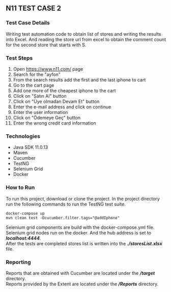## **N11 TEST CASE 2**
### Test Case Details
Writing test automation code to obtain list of stores and writing the results into Excel. And reading the store url from excel to obtain the comment count for the second store that starts with S.
### Test Steps
1. Open https://www.n11.com/ page
2. Search for the "ayfon"
3. From the search results add the first and the last iphone to cart
4. Go to the cart page
5. Add one more of the cheapest iphone to the cart
6. Click on "Satın Al" button
7. Click on "Üye olmadan Devam Et" button
8. Enter the e-mail address and click on continue
9. Enter the user information
10. Click on "Ödemeye Geç" button
11. Enter the wrong credit card information

### Technologies
- Java SDK 11.0.13
- Maven
- Cucumber
- TestNG
- Selenium Grid
- Docker

### How to Run
To run this project, download or clone the project. In the project directory run the following commands to run the TestNG test suite.
```
docker-compose up
mvn clean test -Dcucumber.filter.tags="@addIphone"
```
Selenium grid components are build with the docker-compose.yml file.</br>
Selenium grid nodes run on the docker. And the hub address is set to ***localhost:4444***. </br>
After the tests are completed stores list is written into the ***./storesList.xlsx*** file.

### Reporting
Reports that are obtained with Cucumber are located under the ***/target*** directory.  </br>
Reports provided by the Extent are located under the ***/Reports*** directory. </br>


